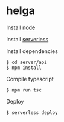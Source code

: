 # helga

Install [node](https://nodejs.org)

Install [serverless](https://serverless.com)

Install dependencies
````shell
$ cd server/api
$ npm install
````

Compile typescript
````shell
$ npm run tsc
````

Deploy
````shell
$ serverless deploy
````